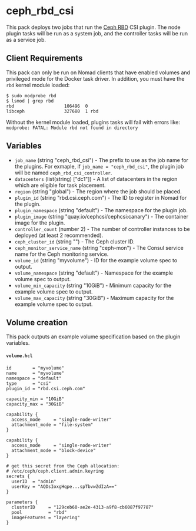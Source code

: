 # ceph_rbd_csi

This pack deploys two jobs that run the [Ceph
RBD](https://github.com/ceph/ceph-csi) CSI plugin. The node plugin
tasks will be run as a system job, and the controller tasks will be
run as a service job.

## Client Requirements

This pack can only be run on Nomad clients that have enabled volumes
and privileged mode for the Docker task driver. In addition, you must
have the `rbd` kernel module loaded:

```
$ sudo modprobe rbd
$ lsmod | grep rbd
rbd                   106496  0
libceph               327680  1 rbd
```

Without the kernel module loaded, plugins tasks will fail with errors
like: `modprobe: FATAL: Module rbd not found in directory`

## Variables

* `job_name` (string "ceph_rbd_csi") - The prefix to use as the job
  name for the plugins. For exmaple, if `job_name = "ceph_rbd_csi"`,
  the plugin job will be named `ceph_rbd_csi_controller`.
* `datacenters` (list(string) ["dc1"]) - A list of datacenters in the
  region which are eligible for task placement.
* `region` (string "global") - The region where the job should be
  placed.
* `plugin_id` (string "rbd.csi.ceph.com") - The ID to register
  in Nomad for the plugin.
* `plugin_namespace` (string "default") - The namespace for the plugin
  job.
* `plugin_image` (string "quay.io/cephcsi/cephcsi:canary") - The
  container image for the plugin.
* `controller_count` (number 2) - The number of controller instances
  to be deployed (at least 2 recommended).
* `ceph_cluster_id` (string "") - The Ceph cluster ID.
* `ceph_monitor_service_name` (string "ceph-mon") - The Consul service
  name for the Ceph monitoring service.
* `volume_id` (string "myvolume") - ID for the example volume spec to
  output.
* `volume_namespace` (string "default") - Namespace for the example
  volume spec to output.
* `volume_min_capacity` (string "10GiB") - Minimum capacity for the
  example volume spec to output.
* `volume_max_capacity` (string "30GiB") - Maximum capacity for the
  example volume spec to output.

## Volume creation

This pack outputs an example volume specification based on the plugin variables.

#### **`volume.hcl`**

```
id        = "myvolume"
name      = "myvolume"
namespace = "default"
type      = "csi"
plugin_id = "rbd.csi.ceph.com"

capacity_min = "10GiB"
capacity_max = "30GiB"

capability {
  access_mode     = "single-node-writer"
  attachment_mode = "file-system"
}

capability {
  access_mode     = "single-node-writer"
  attachment_mode = "block-device"
}

# get this secret from the Ceph allocation:
# /etc/ceph/ceph.client.admin.keyring
secrets {
  userID  = "admin"
  userKey = "AQDsIoxgHqpe...spTbvwZdIzA=="
}

parameters {
  clusterID     = "129ceb60-ae2e-4313-a9f8-cb6087f97787"
  pool          = "rbd"
  imageFeatures = "layering"
}
```

